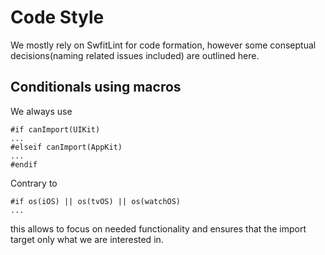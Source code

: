 # Code Style

We mostly rely on SwfitLint for code formation, however some conseptual decisions(naming related issues included) are outlined here.

## Conditionals using macros

We always use 
```swift5
#if canImport(UIKit) 
...
#elseif canImport(AppKit)
...
#endif 
``` 

Contrary to 
```swift5
#if os(iOS) || os(tvOS) || os(watchOS)
...
```

this allows to focus on needed functionality and ensures that the import target only what we are interested in.
